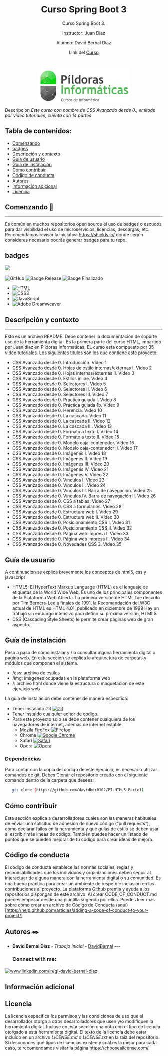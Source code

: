 <h1 align="center">Curso Spring Boot 3</h1>
<p align="center"> Curso Spring Boot 3.</p>
<p align="center">  Instructor: Juan Diaz</p>
<p align="center">  Alumno: David Bernal Diaz</p>

<p align="center"> Link del <a href="https://www.pildorasinformaticas.es/course/css-avanzado-desde-0"> Curso</a> </p>  
<br>
<p align="center"><img src="https://github.com/davidber0102/PI-HTML5-Parte1/blob/master/img/logo-grande_b2.png"/></p> 

Descripcion
_Este curso con nombre de  CSS Avanzado desde 0., emitodo por video tutoriales, cuenta con 14 partes_

Tabla de contenidos:
---
- [Comenzando](#Comenzando)
- [badges](#badges)
- [Descripción y contexto](Descripción-y-contexto)
- [Guía de usuario](#guía-de-usuario)
- [Guía de instalación](#guía-de-instalación)
- [Cómo contribuir](#cómo-contribuir)
- [Código de conducta](#código-de-conducta)
- [Autores](#autores)
- [Información adicional](#información-adicional)
- [Licencia](#licencia)

## Comenzando 🚀
---
Es común en muchos repositorios open source el uso de badges o escudos para dar visbilidad el uso de microservicios, licencias, descargas, etc. Recomendamos revisar la iniciativa https://shields.io/ donde según consideres necesario podrás generar badges para tu repo. 

## badges

   <p align="left">   <img src="https://img.shields.io/badge/STATUS-EN%20DESAROLLO-green">   </p>
  
 ![GitHub](https://img.shields.io/github/license/dropbox/dropbox-sdk-java)
 ![Badge Release](https://img.shields.io/badge/Release%20Date:-Junio-blue)
 ![Badge Finalizado](https://img.shields.io/badge/Status:-Finalizado-blue)

 - [![HTML](https://img.shields.io/badge/HTML-%23E34F26.svg?logo=html5&logoColor=white)](#)
 - ![CSS3](https://img.shields.io/badge/css3-%231572B6.svg?style=for-the-badge&logo=css3&logoColor=white)
 - ![JavaScript](https://img.shields.io/badge/javascript-%23323330.svg?style=for-the-badge&logo=javascript&logoColor=%23F7DF1E)
 - ![Adobe Dreamweaver](https://img.shields.io/badge/Adobe%20Dreamweaver-FF61F6.svg?style=for-the-badge&logo=Adobe%20Dreamweaver&logoColor=white)

## Descripción y contexto
---
Esto es un archivo README. Debe contener la documentación de soporte uso de la herramienta digital. Es la primera parte del curso HTML, impartido por Juan diaz en Pildoras Informaticas,
EL curso esta compuesto por 35 video tutoriales. 
Los siguientes titulos son los que contiene este proyecto:

- CSS Avanzado desde 0. Introducción. Vídeo 1
- CSS Avanzado desde 0. Hojas de estilo internas/externas I. Vídeo 2
- CSS Avanzado desde 0. Hojas internas/externas II. Vídeo 3
- CSS Avanzado desde 0. Estilos inline. Vídeo 4
- CSS Avanzado desde 0. Selectores I. Vídeo 5
- CSS Avanzado desde 0. Selectores II. Vídeo 6
- CSS Avanzado desde 0. Selectores III. Vídeo 7
- CSS Avanzado desde 0. Práctica guiada I. Vídeo 8
- CSS Avanzado desde 0. Práctica guiada 1b. Vídeo 9
- CSS Avanzado desde 0. Herencia. Vídeo 10
- CSS Avanzado desde 0. La cascada. Vídeo 11
- CSS Avanzado desde 0. La cascada II. Vídeo 12
- CSS Avanzado desde 0. La cascada III. Vídeo 13
- CSS Avanzado desde 0. Formato a texto I. Vídeo 14
- CSS Avanzado desde 0. Formato a texto II. Vídeo 15
- CSS Avanzado desde 0. Modelo caja-contenedor. Vídeo 16
- CSS Avanzado desde 0. Modelo caja-contenedor II. Vídeo 17
- CSS Avanzado desde 0. Imágenes I. Vídeo 18
- CSS Avanzado desde 0. Imágenes II. Vídeo 19
- CSS Avanzado desde 0. Imágenes III. Vídeo 20
- CSS Avanzado desde 0. Imágenes IV. Vídeo 21
- CSS Avanzado desde 0. Imágenes V. Vídeo 22
- CSS Avanzado desde 0. Vínculos I. Vídeo 23
- CSS Avanzado desde 0. Vínculos II. Vídeo 24
- CSS Avanzado desde 0. Vínculos III. Barra de navegación. Vídeo 25
- CSS Avanzado desde 0. Vínculos IV. Barra de navegación II. Vídeo 26
- CSS Avanzado desde 0. CSS a tablas. Vídeo 27
- CSS Avanzado desde 0. CSS a formularios. Vídeo 28
- CSS Avanzado desde 0. Estructura web I. Vídeo 29
- CSS Avanzado desde 0. Estructura web II. Vídeo 30
- CSS Avanzado desde 0. Posicionamiento CSS I. Vídeo 31
- CSS Avanzado desde 0. Posicionamiento CSS II. Vídeo 32
- CSS Avanzado desde 0. Página web impresa I. Vídeo 33
- CSS Avanzado desde 0. Página web impresa II. Vídeo 34
- CSS Avanzado desde 0. Novedades CSS 3. Vídeo 35


## Guía de usuario
A continuacion se explica brevemente los conceptos de html5, css y javascript
- HTML5: El HyperText Markup Language (HTML) es el lenguaje de etiquetas de la World Wide Web. Es uno de los principales componentes de la Plataforma Web Abierta. La primera versión de HTML fue descrito por Tim      Berners-Lee a finales de 1991, la Recomendación del W3C actual de HTML es HTML 4.01, publicado en diciembre de 1999 Hay un trabajo sin embargo intensivo para definir su próxima versión, HTML5.
- CSS (Cascading Style Sheets) le permite crear páginas web de gran aspecto.
 	
## Guía de instalación
Paso a paso de cómo instalar  y / o consultar alguna herramienta digital o pagina web. En esta sección se explica la arquitectura de carpetas y módulos que componen el sistema.
  - /css: archivo de estilos
  - /img:  imagenes ocupadas en la plataforma web
  - /: archivo html donde viene la estructura o maquetacion de este ejercicio web

La guía de instalación debe contener de manera específica:
- Tener instalado Git [![Git](https://img.shields.io/badge/Git-F05032?logo=git&logoColor=fff)](#)
- Tener instaldo cualquier editor de codigo.
- Para este proyecto solo se debe contener cualquiera de los navegadores de internet, ademas de internet estable
  - Mozila FireFox [![Firefox](https://img.shields.io/badge/Firefox-FF7139?logo=Firefox&logoColor=white)](#)
  - Chrome [![Google Chrome](https://img.shields.io/badge/Google%20Chrome-4285F4?logo=GoogleChrome&logoColor=white)](#)
  - Safari [![Safari](https://img.shields.io/badge/Safari-006CFF?logo=safari&logoColor=fff)](#)
  - Opera [![Opera](https://img.shields.io/badge/Opera-FF1B2D?logo=Opera&logoColor=white)](#)

### Dependencias
Para contar con la copia del codigo de este ejercicio, es necesario utilizar comandos de git,
Debes Clonar el repositorio creado con el siguiente comando dentro de la carpeta que desees:
```bash
   git clone (https://github.com/davidber0102/PI-HTML5-Parte1)
   ```


## Cómo contribuir
Esta sección explica a desarrolladores cuáles son las maneras habituales de enviar una solicitud de adhesión de nuevo código (“pull requests”), cómo declarar fallos en la herramienta y qué guías de estilo se deben usar al escribir más líneas de código. También puedes hacer un listado de puntos que se pueden mejorar de tu código para crear ideas de mejora.

## Código de conducta 
El código de conducta establece las normas sociales, reglas y responsabilidades que los individuos y organizaciones deben seguir al interactuar de alguna manera con la herramienta digital o su comunidad. Es una buena práctica para crear un ambiente de respeto e inclusión en las contribuciones al proyecto.  La plataforma Github premia y ayuda a los repositorios dispongan de este archivo. Al crear CODE_OF_CONDUCT.md puedes empezar desde una plantilla sugerida por ellos. Puedes leer más sobre cómo crear un archivo de Código de Conducta (aquí)[https://help.github.com/articles/adding-a-code-of-conduct-to-your-project/]

## Autores ✒️
* **David Bernal Diaz** - *Trabajo Inicial* - [DavidBernal](https://github.com/davidber0102)
---<h3 align="left">Connect with me:</h3>
<p align="left">
<a href="https://linkedin.com/in/www.linkedin.com/in/gi-david-bernal-diaz" target="blank"><img align="center" src="https://raw.githubusercontent.com/rahuldkjain/github-profile-readme-generator/master/src/images/icons/Social/linked-in-alt.svg" alt="www.linkedin.com/in/gi-david-bernal-diaz" height="30" width="40" /></a>
</p>

## Información adicional


## Licencia 
La licencia especifica los permisos y las condiciones de uso que el desarrollador otorga a otros desarrolladores que usen y/o modifiquen la herramienta digital. Incluye en esta sección una nota con el tipo de licencia otorgado a esta herramienta digital. El texto de la licencia debe estar incluído en un archivo *LICENSE.md* o *LICENSE.txt* en la raíz del repositorio. Si desconoces qué tipos de licencias existen y cuál es la mejor para cada caso, te recomendamos visitar la página https://choosealicense.com/.
